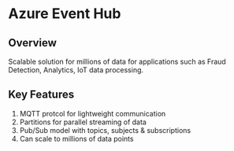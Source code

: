 # Azure Event Hub

## Overview
Scalable solution for millions of data for applications such as Fraud Detection, Analytics, IoT data processing. 

## Key Features
1. MQTT protcol for lightweight communication
2. Partitions for parallel streaming of data
3. Pub/Sub model with topics, subjects & subscriptions
4. Can scale to millions of data points
